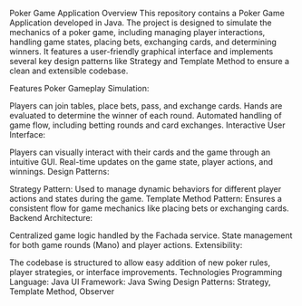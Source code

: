 Poker Game Application
Overview
This repository contains a Poker Game Application developed in Java. The project is designed to simulate the mechanics of a poker game, including managing player interactions, handling game states, placing bets, exchanging cards, and determining winners. It features a user-friendly graphical interface and implements several key design patterns like Strategy and Template Method to ensure a clean and extensible codebase.

Features
Poker Gameplay Simulation:

Players can join tables, place bets, pass, and exchange cards.
Hands are evaluated to determine the winner of each round.
Automated handling of game flow, including betting rounds and card exchanges.
Interactive User Interface:

Players can visually interact with their cards and the game through an intuitive GUI.
Real-time updates on the game state, player actions, and winnings.
Design Patterns:

Strategy Pattern: Used to manage dynamic behaviors for different player actions and states during the game.
Template Method Pattern: Ensures a consistent flow for game mechanics like placing bets or exchanging cards.
Backend Architecture:

Centralized game logic handled by the Fachada service.
State management for both game rounds (Mano) and player actions.
Extensibility:

The codebase is structured to allow easy addition of new poker rules, player strategies, or interface improvements.
Technologies
Programming Language: Java
UI Framework: Java Swing
Design Patterns: Strategy, Template Method, Observer

